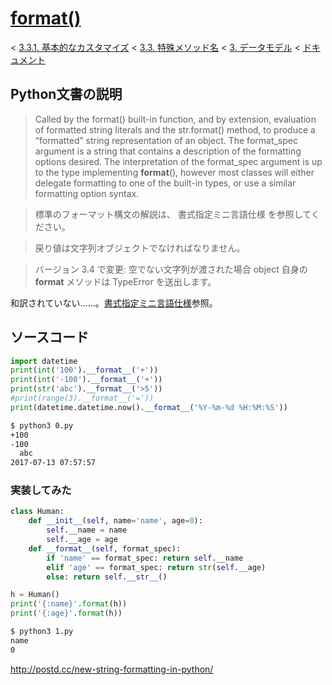 # [__format__()](https://docs.python.jp/3/reference/datamodel.html#object.__format__)

< [3.3.1. 基本的なカスタマイズ](https://docs.python.jp/3/reference/datamodel.html#basic-customization) < [3.3. 特殊メソッド名](https://docs.python.jp/3/reference/datamodel.html#special-method-names) < [3. データモデル](https://docs.python.jp/3/reference/datamodel.html#data-model) < [ドキュメント](https://docs.python.jp/3/index.html)

## Python文書の説明

> Called by the format() built-in function, and by extension, evaluation of formatted string literals and the str.format() method, to produce a “formatted” string representation of an object. The format_spec argument is a string that contains a description of the formatting options desired. The interpretation of the format_spec argument is up to the type implementing __format__(), however most classes will either delegate formatting to one of the built-in types, or use a similar formatting option syntax.

> 標準のフォーマット構文の解説は、 書式指定ミニ言語仕様 を参照してください。

> 戻り値は文字列オブジェクトでなければなりません。

> バージョン 3.4 で変更: 空でない文字列が渡された場合 object 自身の __format__ メソッドは TypeError を送出します。

和訳されていない……。[書式指定ミニ言語仕様](https://docs.python.jp/3/library/string.html#formatspec)参照。

## ソースコード

```python
import datetime
print(int('100').__format__('+'))
print(int('-100').__format__('+'))
print(str('abc').__format__('>5'))
#print(range(3).__format__('='))
print(datetime.datetime.now().__format__('%Y-%m-%d %H:%M:%S'))
```
```sh
$ python3 0.py 
+100
-100
  abc
2017-07-13 07:57:57
```

### 実装してみた

```python 
class Human:
    def __init__(self, name='name', age=0):
        self.__name = name
        self.__age = age
    def __format__(self, format_spec):
        if 'name' == format_spec: return self.__name
        elif 'age' == format_spec: return str(self.__age)
        else: return self.__str__()

h = Human()
print('{:name}'.format(h))
print('{:age}'.format(h))
```
```sh
$ python3 1.py 
name
0
```

http://postd.cc/new-string-formatting-in-python/

